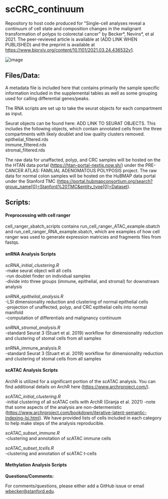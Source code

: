 # scCRC_continuum

Repository to host code produced for "Single-cell analyses reveal a continuum of cell state and composition changes in the malignant transformation of polyps to colorectal cancer" by Becker*, Nevins*, et al 2021. The peer-revieved article is available at (ADD LINK WHEN PUBLISHED) and the preprint is available at https://www.biorxiv.org/content/10.1101/2021.03.24.436532v1.  

![image](https://user-images.githubusercontent.com/15204322/147711771-0a5e3292-095c-443a-a0ef-9d8bf7afb181.png)

## Files/Data: ## 
A metadata file is included here that contains primarily the sample specific information included in the supplemental tables as well as some grouping used for calling differential genes/peaks.

The RNA scripts are set up to take the seurat objects for each compartment as input. 

Seurat objects can be found here: ADD LINK TO SEURAT OBJECTS. This includes the following objects, which contain annotated cells from the three compartments with likely doublet and low quality clusters removed.  
epithelial_filtered.rds  
immune_filtered.rds  
stromal_filtered.rds  

The raw data for unaffacted, polyp, and CRC samples will be hosted on the the HTAN data portal (https://htan-portal-nextjs.now.sh/) under the PRE-CANCER ATLAS: FAMILIAL ADENOMATOUS POLYPOSIS project. The raw data for normal colon samples will be hosted on the HuBMAP data portal under the Stanford TMC (https://portal.hubmapconsortium.org/search?group_name[0]=Stanford%20TMC&entity_type[0]=Dataset). 

## Scripts: ##

#### Preprocessing with cell ranger ####  
cell_ranger_sbatch_scripts contains run_cell_ranger_ATAC_example.sbatch and run_cell_ranger_RNA_example.sbatch, which are examples of how cell ranger was used to generate expression matricies and fragments files from fastqs. 

#### snRNA Analysis Scripts ####  
*scRNA_initial_clustering.R*  
-make seurat object will all cells  
-run doublet finder on individual samples  
-divide into three groups (immune, epithelial, and stromal) for downstream analysis  

*snRNA_epithelial_analysis.R*  
-LSI dimensionality reduction and clustering of normal epithelial cells  
-projection of unaffected, polyp, and CRC epithelial cells into normal manifold  
-computation of differentials and malignancy continuum  

*snRNA_stromal_analysis.R*  
-standard Seurat 3 (Stuart et al. 2019) workflow for dimensionality reduction and clustering of stomal cells from all samples

snRNA_immune_analysis.R  
-standard Seurat 3 (Stuart et al. 2019) workflow for dimensionality reduction and clustering of stomal cells from all samples

#### scATAC Analysis Scripts ####  
ArchR is utilized for a significant portion of the scATAC analysis. You can find additional details on ArchR here (https://www.archrproject.com/).

*scATAC_initial_clustering.R*  
-initial clustering of all scATAC cells with ArchR (Granja et al. 2021)
-note that some aspects of the analysis are non-determenistic (https://www.archrproject.com/bookdown/iterative-latent-semantic-indexing-lsi.html). We have provided lists of cells included in each category to help make steps of the analysis reproducible.

*scATAC_subset_immune.R*  
-clustering and annotation of scATAC immune cells

*scATAC_subset_tcells.R*  
-clustering and annotation of scATAC t-cells

#### Methylation Analysis Scripts ####


**Questions/Comments:**

For comments/questions, please either add a GitHub issue or email wbecker@stanford.edu.
